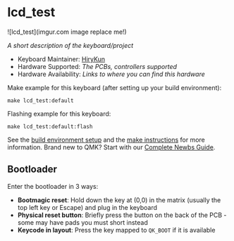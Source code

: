 # lcd_test

![lcd_test](imgur.com image replace me!)

*A short description of the keyboard/project*

* Keyboard Maintainer: [HiryKun](https://github.com/HiryKun)
* Hardware Supported: *The PCBs, controllers supported*
* Hardware Availability: *Links to where you can find this hardware*

Make example for this keyboard (after setting up your build environment):

    make lcd_test:default

Flashing example for this keyboard:

    make lcd_test:default:flash

See the [build environment setup](https://docs.qmk.fm/#/getting_started_build_tools) and the [make instructions](https://docs.qmk.fm/#/getting_started_make_guide) for more information. Brand new to QMK? Start with our [Complete Newbs Guide](https://docs.qmk.fm/#/newbs).

## Bootloader

Enter the bootloader in 3 ways:

* **Bootmagic reset**: Hold down the key at (0,0) in the matrix (usually the top left key or Escape) and plug in the keyboard
* **Physical reset button**: Briefly press the button on the back of the PCB - some may have pads you must short instead
* **Keycode in layout**: Press the key mapped to `QK_BOOT` if it is available
